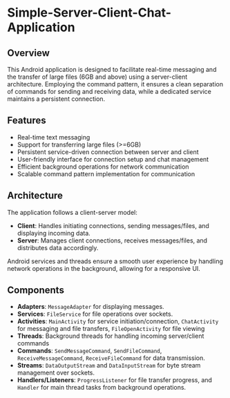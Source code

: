 # Simple-Server-Client-Chat-Application

## Overview
This Android application is designed to facilitate real-time messaging and the transfer of large files (6GB and above) using a server-client architecture. Employing the command pattern, it ensures a clean separation of commands for sending and receiving data, while a dedicated service maintains a persistent connection.

## Features
- Real-time text messaging
- Support for transferring large files (>=6GB)
- Persistent service-driven connection between server and client
- User-friendly interface for connection setup and chat management
- Efficient background operations for network communication
- Scalable command pattern implementation for communication

## Architecture
The application follows a client-server model:

- **Client**: Handles initiating connections, sending messages/files, and displaying incoming data.
- **Server**: Manages client connections, receives messages/files, and distributes data accordingly.

Android services and threads ensure a smooth user experience by handling network operations in the background, allowing for a responsive UI.

## Components
- **Adapters**: `MessageAdapter` for displaying messages.
- **Services**: `FileService` for file operations over sockets.
- **Activities**: `MainActivity` for service initiation/connection, `ChatActivity` for messaging and file transfers, `FileOpenActivity` for file viewing
- **Threads**: Background threads for handling incoming server/client commands
- **Commands**: `SendMessageCommand`, `SendFileCommand`, `ReceiveMessageCommand`, `ReceiveFileCommand` for data transmission.
- **Streams**: `DataOutputStream` and `DataInputStream` for byte stream management over sockets.
- **Handlers/Listeners**: `ProgressListener` for file transfer progress, and `Handler` for main thread tasks from background operations.
